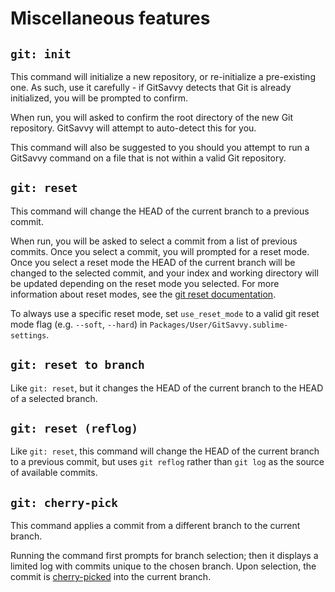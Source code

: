# Miscellaneous features

## `git: init`

This command will initialize a new repository, or re-initialize a pre-existing one.  As such, use it carefully - if GitSavvy detects that Git is already initialized, you will be prompted to confirm.

When run, you will asked to confirm the root directory of the new Git repository.  GitSavvy will attempt to auto-detect this for you.

This command will also be suggested to you should you attempt to run a GitSavvy command on a file that is not within a valid Git repository.

## `git: reset`

This command will change the HEAD of the current branch to a previous commit.

When run, you will be asked to select a commit from a list of previous commits. Once you select a commit, you will prompted for a reset mode. Once you select a reset mode the HEAD of the current branch will be changed to the selected commit, and your index and working directory will be updated depending on the reset mode you selected. For more information about reset modes, see the [git reset documentation](https://git-scm.com/docs/git-reset).

To always use a specific reset mode, set `use_reset_mode` to a valid git reset mode flag (e.g. `--soft`, `--hard`) in `Packages/User/GitSavvy.sublime-settings`.

## `git: reset to branch`

Like `git: reset`, but it changes the HEAD of the current branch to the HEAD of a selected branch.

## `git: reset (reflog)`

Like `git: reset`, this command will change the HEAD of the current branch to a previous commit, but uses `git reflog` rather than `git log` as the source of available commits.

## `git: cherry-pick`

This command applies a commit from a different branch to the current branch.

Running the command first prompts for branch selection; then it displays a limited log with commits unique to the chosen branch. Upon selection, the commit is [cherry-picked][1] into the current branch.

[1]: https://git-scm.com/docs/git-cherry-pick